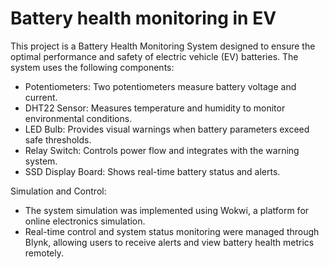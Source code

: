 # Battery health monitoring in EV

This project is a Battery Health Monitoring System designed to ensure the optimal performance and safety of electric vehicle (EV) batteries. The system uses the following components:
- Potentiometers: Two potentiometers measure battery voltage and current.
- DHT22 Sensor: Measures temperature and humidity to monitor environmental conditions.
- LED Bulb: Provides visual warnings when battery parameters exceed safe thresholds.
- Relay Switch: Controls power flow and integrates with the warning system.
- SSD Display Board: Shows real-time battery status and alerts.

Simulation and Control:
- The system simulation was implemented using Wokwi, a platform for online electronics simulation.
- Real-time control and system status monitoring were managed through Blynk, allowing users to receive alerts and view battery health metrics remotely.
